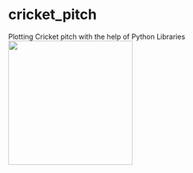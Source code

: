 # cricket_pitch
Plotting Cricket pitch with the help of Python Libraries
<img src="https://media.wired.com/photos/5926db217034dc5f91becd6b/master/w_582,c_limit/so-logo-s.jpg" width="250">
